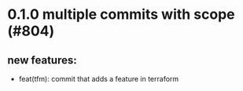 # 0.1.0 multiple commits with scope (#804)

## new features:
* feat(tfm): commit that adds a feature in terraform

